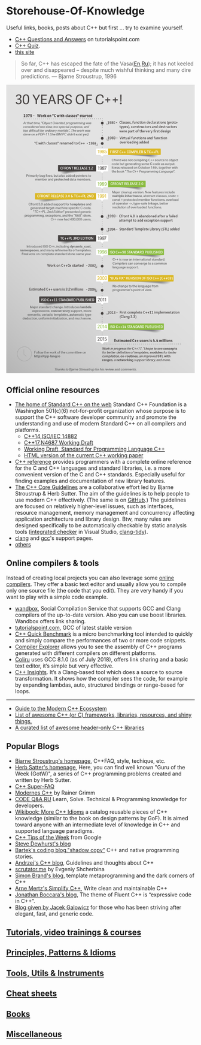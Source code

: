 # Storehouse-Of-Knowledge
Useful links, books, posts about C++
but first ... try to examine yourself.  
* [C++ Questions and Answers](https://www.tutorialspoint.com/cplusplus/cpp_questions_answers.htm) on tutorialspoint.com
* [C++ Quiz](http://cppquiz.org/).
* [this site](./questions/README.md)

> So far, C++ has escaped the fate of the Vasa([En](http://www.aristeia.com/TalkNotes/C++vstheVasa2-ups.pdf),[Ru](https://habrahabr.ru/company/infopulse/blog/227529/));  it has not
keeled over and disappeared – despite much wishful
thinking and many dire predictions.
— Bjarne Stroustrup, 1996

![30YearsOfC++](https://github.com/nikolaAV/Storehouse-Of-Knowledge/blob/master/30YearsOfC%2B%2B.png)

## Official online resources
* [The home of Standard C++ on the web](https://isocpp.org/std/status) Standard C++ Foundation is a Washington 501(c)(6) not-for-profit organization whose purpose is to support the C++ software developer community and promote the understanding and use of modern Standard C++ on all compilers and platforms.
    * [C++14,ISO/IEC 14882](http://doc.imzlp.me/viewer.html?file=docs/standard/isocpp2014.pdf)
    * [C++17,N4687 Working Draft](http://www.open-std.org/jtc1/sc22/wg21/docs/papers/2017/n4687.pdf)
    * [Working Draft, Standard for Programming Language C++](https://timsong-cpp.github.io/cppwp/)
    * [HTML version of the current C++ working paper](https://github.com/timsong-cpp/cppwp)
* [C++ reference](http://en.cppreference.com/w/) provides programmers with a complete online reference for the C and C++ languages and standard libraries, i.e. a more convenient version of the C and C++ standards. Especially useful for finding examples and documentation of new library features.
* [The C++ Core Guidelines](https://isocpp.github.io/CppCoreGuidelines/CppCoreGuidelines.html) are a collaborative effort led by Bjarne Stroustrup & Herb Sutter. The aim of the guidelines is to help people to use modern C++ effectively. (The same is on [GitHub](https://github.com/isocpp/CppCoreGuidelines).) The guidelines are focused on relatively higher-level issues, such as interfaces, resource management, memory management and concurrency affecting application architecture and library design. Btw, many rules are designed specifically to be automatically checkable by static analysis tools ([integrated checker](https://docs.microsoft.com/en-us/visualstudio/code-quality/using-the-cpp-core-guidelines-checkers?view=vs-2019) in Visual Studio, [clang-tidy](https://reviews.llvm.org/diffusion/L/browse/clang-tools-extra/trunk/clang-tidy/cppcoreguidelines/)). 
* [clang](http://clang.llvm.org/cxx_status.html) and [gcc](https://gcc.gnu.org/projects/cxx-status.html)'s support pages.
* [others](https://en.cppreference.com/w/cpp/links)

## Online compilers & tools
Instead of creating local projects you can also leverage some [online compilers](https://arnemertz.github.io/online-compilers/). They offer a basic text editor and usually allow you to compile only one source file (the code that you edit). They are very handy if you want to play with a simple code example.
* [wandbox](https://wandbox.org/), Social Compilation Service that supports GCC and Clang compilers of the up-to-date version. Also you can use boost libraries. Wandbox offers link sharing.
* [tutorialspoint.com](https://www.tutorialspoint.com/compile_cpp_online.php), GCC of latest stable version
* [C++ Quick Benchmark](http://quick-bench.com/) is a micro benchmarking tool intended to quickly and simply compare the performances of two or more code snippets.
* [Compiler Explorer](https://godbolt.org/) allows you to see the assembly of C++ programs generated with different compilers on different platforms.
* [Coliru](http://coliru.stacked-crooked.com/) uses GCC 8.1.0 (as of July 2018), offers link sharing and a basic text editor, it’s simple but very effective.
* [C++ Insights](https://cppinsights.io/). It’s a Clang-based tool which does a source to source transformation. It shows how the compiler sees the code, for example by expanding lambdas, auto, structured bindings or range-based for loops.
---
* [Guide to the Modern C++ Ecosystem](https://www.bfilipek.com/2019/10/cppecosystem.html)
* [List of awesome C++ (or C) frameworks, libraries, resources, and shiny things.](https://github.com/fffaraz/awesome-cpp#awesome-c-)
* [A curated list of awesome header-only C++ libraries](https://github.com/p-ranav/awesome-hpp#string-utilities)

## Popular Blogs
* [Bjarne Stroustrup's homepage](http://stroustrup.com/), C++FAQ, style, techique, etc.
* [Herb Satter's homepage](https://herbsutter.com/), Here, you can find well known "Guru of the Week (GotW)", a series of C++ programming problems created and written by Herb Sutter.
* [C++ Super-FAQ](https://isocpp.org/faq)
* [Modernes C++](https://www.modernescpp.com/index.php/der-einstieg-in-modernes-c) by Rainer Grimm 
* [CODE Q&A](https://code.i-harness.com/en/tagged/c%2B%2B),[RU](https://code.i-harness.com/ru/tagged/c%2B%2B) Learn, Solve. Technical & Programming knowledge for developers.
* [Wikibook: More C++ Idioms](https://en.wikibooks.org/wiki/More_C%2B%2B_Idioms) a catalog reusable pieces of C++ knowledge (similar to the book on design patterns by GoF). It is aimed toward anyone with an intermediate level of knowledge in C++ and supported language paradigms.
* [C++ Tips of the Week](https://abseil.io/tips/) from Google
* [Steve Dewhurst's blog](http://stevedewhurst.com/once_weakly.html)
* [Bartek's coding blog](http://www.bfilipek.com/p/start-here.html),["shadow copy"](https://www.cppstories.com/) C++ and native programming stories.
* [Andrzej's C++ blog](https://akrzemi1.wordpress.com/), Guidelines and thoughts about C++
* [scrutator.me](http://scrutator.me/) by Evgeniy Shcherbina
* [Simon Brand's blog](https://blog.tartanllama.xyz/), template metaprogramming and the dark corners of C++ 
* [Arne Mertz's Simplify C++](https://arne-mertz.de/), Write clean and maintainable C++
* [Jonathan Boccara's blog](https://www.fluentcpp.com/), The theme of Fluent C++ is “expressive code in C++”.
* [Blog given by Jacek Galowicz](https://blog.galowicz.de/) for those who has been striving after elegant, fast, and generic code.  

## [Tutorials, video trainings & courses](https://github.com/nikolaAV/Storehouse-Of-Knowledge/blob/master/tutorials/README.md)
## [Principles, Patterns & Idioms](https://github.com/nikolaAV/Storehouse-Of-Knowledge/blob/master/patterns/README.md)
## [Tools, Utils & Instruments](https://github.com/nikolaAV/Storehouse-Of-Knowledge/blob/master/tools/README.md)
## [Cheat sheets](https://github.com/nikolaAV/Storehouse-Of-Knowledge/blob/master/cheat_sheets/README.md)
## [Books](https://github.com/nikolaAV/Storehouse-Of-Knowledge/blob/master/books/README.md)
## [Miscellaneous](https://github.com/nikolaAV/Storehouse-Of-Knowledge/blob/master/miscellaneous/README.md)
